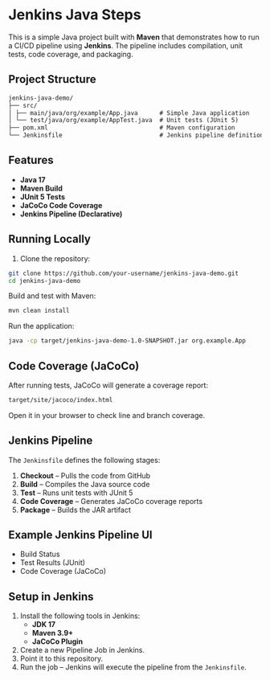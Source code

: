 # Jenkins Java Steps

This is a simple Java project built with **Maven** that demonstrates how to run a CI/CD pipeline using **Jenkins**. The pipeline includes compilation, unit tests, code coverage, and packaging.

## Project Structure
```markdown
jenkins-java-demo/
├── src/
│ ├── main/java/org/example/App.java      # Simple Java application
│ └── test/java/org/example/AppTest.java  # Unit tests (JUnit 5)
├── pom.xml                               # Maven configuration
└── Jenkinsfile                           # Jenkins pipeline definition
```

## Features
- **Java 17**
- **Maven Build**
- **JUnit 5 Tests**
- **JaCoCo Code Coverage**
- **Jenkins Pipeline (Declarative)**

## Running Locally
1. Clone the repository:
```bash
git clone https://github.com/your-username/jenkins-java-demo.git
cd jenkins-java-demo
```

Build and test with Maven:

```bash
mvn clean install
```

Run the application:
```bash
java -cp target/jenkins-java-demo-1.0-SNAPSHOT.jar org.example.App
```

## Code Coverage (JaCoCo)
After running tests, JaCoCo will generate a coverage report:

```bash
target/site/jacoco/index.html
```
Open it in your browser to check line and branch coverage.

## Jenkins Pipeline
The `Jenkinsfile` defines the following stages:

1. **Checkout** – Pulls the code from GitHub
2. **Build** – Compiles the Java source code
3. **Test** – Runs unit tests with JUnit 5
4. **Code Coverage** – Generates JaCoCo coverage reports
5. **Package** – Builds the JAR artifact

## Example Jenkins Pipeline UI

- Build Status
- Test Results (JUnit)
- Code Coverage (JaCoCo)

## Setup in Jenkins
1. Install the following tools in Jenkins:
   - **JDK 17**
   - **Maven 3.9+**
   - **JaCoCo Plugin**
2. Create a new Pipeline Job in Jenkins.
3. Point it to this repository.
4. Run the job – Jenkins will execute the pipeline from the `Jenkinsfile`.